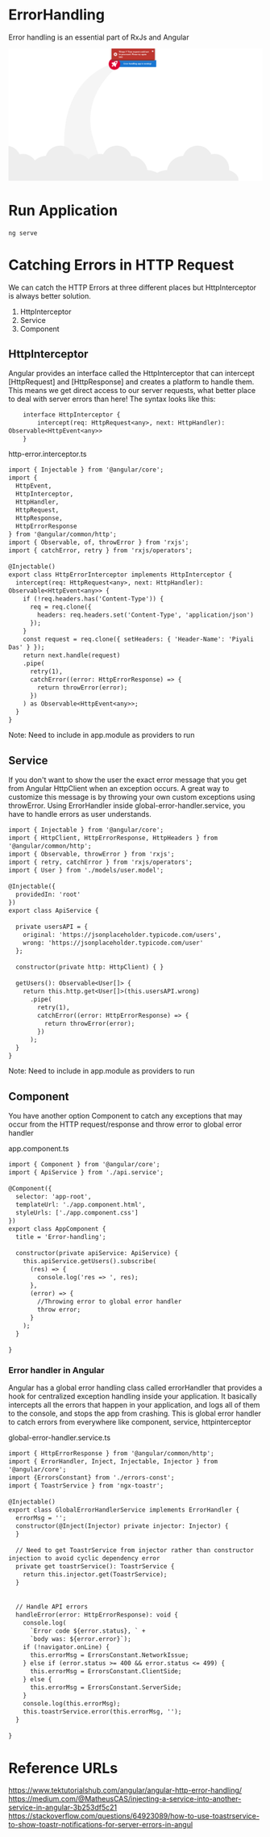 # ErrorHandling
Error handling is an essential part of RxJs and Angular

![error-handling](error-handling.png)

# Run Application
```
ng serve
```

# Catching Errors in HTTP Request
We can catch the HTTP Errors at three different places but HttpInterceptor is always better solution.

1. HttpInterceptor
2. Service
3. Component

## HttpInterceptor
Angular provides an interface called the HttpInterceptor that can intercept [HttpRequest] and [HttpResponse] and creates a platform to handle them. This means we get direct access to our server requests, what better place to deal with server errors than here!
The syntax looks like this:
```
    interface HttpInterceptor {
        intercept(req: HttpRequest<any>, next: HttpHandler):   Observable<HttpEvent<any>>
    }
```

http-error.interceptor.ts

```
import { Injectable } from '@angular/core';
import {
  HttpEvent,
  HttpInterceptor,
  HttpHandler,
  HttpRequest,
  HttpResponse,
  HttpErrorResponse
} from '@angular/common/http';
import { Observable, of, throwError } from 'rxjs';
import { catchError, retry } from 'rxjs/operators';

@Injectable()
export class HttpErrorInterceptor implements HttpInterceptor {
  intercept(req: HttpRequest<any>, next: HttpHandler): Observable<HttpEvent<any>> {
    if (!req.headers.has('Content-Type')) {
      req = req.clone({
        headers: req.headers.set('Content-Type', 'application/json')
      });
    }
    const request = req.clone({ setHeaders: { 'Header-Name': 'Piyali Das' } });
    return next.handle(request)
    .pipe(
      retry(1),
      catchError((error: HttpErrorResponse) => {
        return throwError(error);
      })
    ) as Observable<HttpEvent<any>>;
  }
}

```
Note: Need to include in app.module as providers to run

## Service
If you don't want to show the user the exact error message that you get from Angular HttpClient when an exception occurs. A great way to customize this message is by throwing your own custom exceptions using throwError. Using ErrorHandler inside global-error-handler.service, you have to handle errors as user understands.

```
import { Injectable } from '@angular/core';
import { HttpClient, HttpErrorResponse, HttpHeaders } from '@angular/common/http';
import { Observable, throwError } from 'rxjs';
import { retry, catchError } from 'rxjs/operators';
import { User } from './models/user.model';

@Injectable({
  providedIn: 'root'
})
export class ApiService {

  private usersAPI = {
    original: 'https://jsonplaceholder.typicode.com/users',
    wrong: 'https://jsonplaceholder.typicode.com/user'
  };

  constructor(private http: HttpClient) { }
  
  getUsers(): Observable<User[]> {
    return this.http.get<User[]>(this.usersAPI.wrong)
      .pipe(
        retry(1),
        catchError((error: HttpErrorResponse) => {
          return throwError(error);
        })
      );
  }
}
```
Note: Need to include in app.module as providers to run

## Component
You have another option Component to catch any exceptions that may occur from the HTTP request/response and throw error to global error handler

app.component.ts
```
import { Component } from '@angular/core';
import { ApiService } from './api.service';

@Component({
  selector: 'app-root',
  templateUrl: './app.component.html',
  styleUrls: ['./app.component.css']
})
export class AppComponent {
  title = 'Error-handling';

  constructor(private apiService: ApiService) {
    this.apiService.getUsers().subscribe(
      (res) => {
        console.log('res => ', res);
      },
      (error) => {
        //Throwing error to global error handler
        throw error;
      }
    );
  }

}
```

### Error handler in Angular
Angular has a global error handling class called errorHandler that provides a hook for centralized exception handling inside your application. It basically intercepts all the errors that happen in your application, and logs all of them to the console, and stops the app from crashing.
This is global error handler to catch errors from everywhere like component, service, httpinterceptor

global-error-handler.service.ts

```
import { HttpErrorResponse } from '@angular/common/http';
import { ErrorHandler, Inject, Injectable, Injector } from '@angular/core';
import {ErrorsConstant} from './errors-const';
import { ToastrService } from 'ngx-toastr';

@Injectable()
export class GlobalErrorHandlerService implements ErrorHandler {
  errorMsg = '';
  constructor(@Inject(Injector) private injector: Injector) {
  }

  // Need to get ToastrService from injector rather than constructor injection to avoid cyclic dependency error
  private get toastrService(): ToastrService {
    return this.injector.get(ToastrService);
  }


  // Handle API errors
  handleError(error: HttpErrorResponse): void {
    console.log(
      `Error code ${error.status}, ` +
      `body was: ${error.error}`);
    if (!navigator.onLine) {
      this.errorMsg = ErrorsConstant.NetworkIssue;
    } else if (error.status >= 400 && error.status <= 499) {
      this.errorMsg = ErrorsConstant.ClientSide;
    } else {
      this.errorMsg = ErrorsConstant.ServerSide;
    }
    console.log(this.errorMsg);
    this.toastrService.error(this.errorMsg, '');
  }

}
```

# Reference URLs
https://www.tektutorialshub.com/angular/angular-http-error-handling/
https://medium.com/@MatheusCAS/injecting-a-service-into-another-service-in-angular-3b253df5c21
https://stackoverflow.com/questions/64923089/how-to-use-toastrservice-to-show-toastr-notifications-for-server-errors-in-angul
